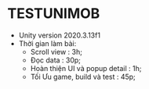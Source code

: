 # TESTUNIMOB
- Unity version 2020.3.13f1
- Thời gian làm bài:
	+ Scroll view : 3h;
	+ Đọc data : 30p;
	+ Hoàn thiện UI và popup detail : 1h;
	+ Tối Ưu game, build và test : 45p;